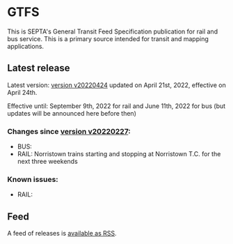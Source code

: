 # GTFS

This is SEPTA's General Transit Feed Specification publication for rail and bus service. This is a primary source intended for transit and mapping applications.

## Latest release

Latest version: [version v20220424](https://github.com/septadev/GTFS/releases/tag/v202204241) updated on April 21st, 2022, effective on April 24th.  

Effective until: September 9th, 2022 for rail and June 11th, 2022 for bus (but updates will be announced here before then)

### Changes since [version v20220227](https://github.com/septadev/GTFS/releases/tag/v202202271): 
 
*  BUS:  
*  RAIL: Norristown trains starting and stopping at Norristown T.C. for the next three weekends

### Known issues:

* RAIL: 

## Feed

A feed of releases is [available as RSS](https://github.com/septadev/GTFS/releases.atom).

